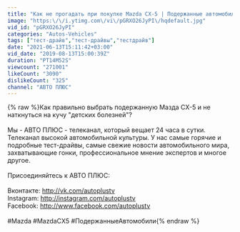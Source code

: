 ```yaml
---
title: "Как не прогадать при покупке Mazda CX-5 | Подержанные автомобили"
image: "https:\/\/i.ytimg.com\/vi\/pGRXO26JyPI\/hqdefault.jpg"
vid_id: "pGRXO26JyPI"
categories: "Autos-Vehicles"
tags: ["тест-драйв","тест-драйвы","тестдрайв"]
date: "2021-06-13T15:11:42+03:00"
vid_date: "2019-08-13T15:00:39Z"
duration: "PT14M52S"
viewcount: "271001"
likeCount: "3090"
dislikeCount: "325"
channel: "АВТО ПЛЮС"
---
```

{% raw %}Как правильно выбрать подержанную Мазда СХ-5 и не наткнуться на кучу &quot;детских болезней&quot;?<br /><br />Мы - АВТО ПЛЮС - телеканал, который вещает 24 часа в сутки. Телеканал высокой автомобильной культуры. У нас самые горячие и подробные тест-драйвы, самые свежие новости автомобильного мира, захватывающие гонки, профессиональное мнение экспертов и многое другое.<br /><br />Присоединяйтесь к АВТО ПЛЮС: <br /><br />Вконтакте: <a rel="nofollow" target="blank" href="http://vk.com/autoplustv">http://vk.com/autoplustv</a><br />Instagram: <a rel="nofollow" target="blank" href="http://instagram.com/autoplustv">http://instagram.com/autoplustv</a><br />Facebook: <a rel="nofollow" target="blank" href="http://www.facebook.com/autoplustv">http://www.facebook.com/autoplustv</a><br /><br />#Mazda #MazdaCX5 #ПодержанныеАвтомобили{% endraw %}
